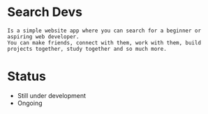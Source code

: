 # Search Devs
    Is a simple website app where you can search for a beginner or aspiring web developer.
    You can make friends, connect with them, work with them, build projects together, study together and so much more.

# Status
- Still under development
- Ongoing